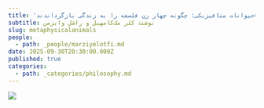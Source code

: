 ```yaml
---
title: 'معرفی کتاب «حیوانات متافیزیکی: چگونه چهار زن فلسفه را به زندگی بازگرداندند» '
subtitle: نوشتۀ کلر مک‌کامهیل و راشل وایزمن
slug: metaphysicalanimals
people:
  - path: _people/marziyelotfi.md
date: 2025-09-30T20:30:00.000Z
published: true
categories:
  - path: _categories/philosophy.md
---
```



![](https://assets.tina.io/b6b0cb5c-4b1b-43f4-9bea-8d6867c09320/magazine/photo_2025-10-01_19-57-25.jpg)
